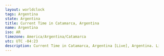 ```yaml
---
layout: worldclock
tags: Argentina
state: Argentina
title: Current Time in Catamarca, Argentina
name: Argentina
iso: AR
timezone: America/Argentina/Catamarca
utc: UTC -04:23
description: Current Time in Catamarca, Argentina [Live], Argentina. Live update now time in Catamarca, timezone America/Argentina/Catamarca, UTC -04:23, Country ISO code & Current Local Time.
---
```


